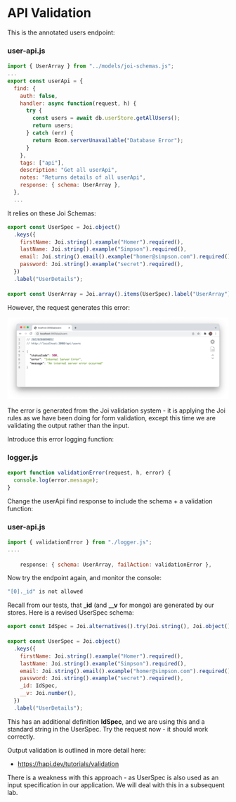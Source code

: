 # API Validation

This is the annotated users endpoint:

### user-api.js

~~~javascript
import { UserArray } from "../models/joi-schemas.js";
...
export const userApi = {
  find: {
    auth: false,
    handler: async function(request, h) {
      try {
        const users = await db.userStore.getAllUsers();
        return users;
      } catch (err) {
        return Boom.serverUnavailable("Database Error");
      }
    },
    tags: ["api"],
    description: "Get all userApi",
    notes: "Returns details of all userApi",
    response: { schema: UserArray },
  },
  ...
~~~

It relies on these Joi Schemas:

~~~javascript
export const UserSpec = Joi.object()
  .keys({
    firstName: Joi.string().example("Homer").required(),
    lastName: Joi.string().example("Simpson").required(),
    email: Joi.string().email().example("homer@simpson.com").required(),
    password: Joi.string().example("secret").required(),
  })
  .label("UserDetails");

export const UserArray = Joi.array().items(UserSpec).label("UserArray");
~~~

However, the request generates this error:

![](img/15.png)

The error is generated from the Joi validation system - it is applying the Joi rules as we have been doing for form validation, except this time we are validating the output rather than the input. 

Introduce this error logging function:

### logger.js

~~~javascript
export function validationError(request, h, error) {
  console.log(error.message);
}
~~~

Change the userApi find response to include the schema + a validation function:

### user-api.js

~~~javascript
import { validationError } from "./logger.js";
....

    response: { schema: UserArray, failAction: validationError },
~~~

Now try the endpoint again, and monitor the console:

~~~bash
"[0]._id" is not allowed
~~~

Recall from our tests, that **_id** (and **__v** for mongo) are generated by our stores. Here is a revised UserSpec schema:

~~~javascript
export const IdSpec = Joi.alternatives().try(Joi.string(), Joi.object()).description("a valid ID");
                                                                                     
export const UserSpec = Joi.object()
  .keys({
    firstName: Joi.string().example("Homer").required(),
    lastName: Joi.string().example("Simpson").required(),
    email: Joi.string().email().example("homer@simpson.com").required(),
    password: Joi.string().example("secret").required(),
    _id: IdSpec,
    __v: Joi.number(),
  })
  .label("UserDetails");
~~~

This has an additional definition **IdSpec**, and we are using this and a standard string in the UserSpec. Try the request now - it should work correctly.

Output validation is outlined in more detail here:

- <https://hapi.dev/tutorials/validation>

There is a weakness with this approach - as UserSpec is also used as an input specification in our application. We will deal with this in a subsequent lab.

